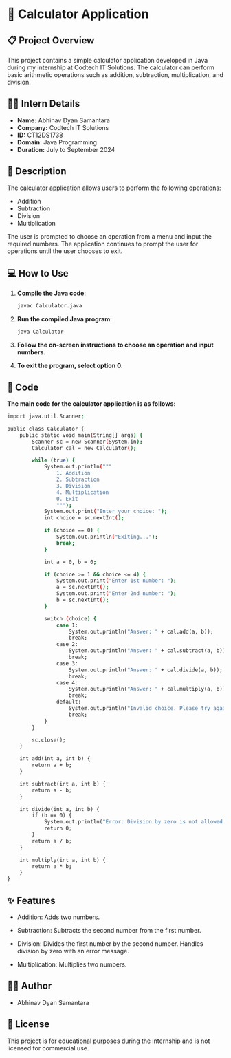 # 📱 Calculator Application

## 📋 Project Overview

This project contains a simple calculator application developed in Java during my internship at Codtech IT Solutions. The calculator can perform basic arithmetic operations such as addition, subtraction, multiplication, and division.

## 👨‍💼 Intern Details

- **Name:** Abhinav Dyan Samantara
- **Company:** Codtech IT Solutions
- **ID:** CT12DS1738
- **Domain:** Java Programming
- **Duration:** July to September 2024

## 📜 Description

The calculator application allows users to perform the following operations:
- Addition
- Subtraction
- Division
- Multiplication

The user is prompted to choose an operation from a menu and input the required numbers. The application continues to prompt the user for operations until the user chooses to exit.

## 💻 How to Use

1. **Compile the Java code**:
   ```bash
   javac Calculator.java

2. **Run the compiled Java program**:
   ```bash
   java Calculator
3. **Follow the on-screen instructions to choose an operation and input numbers.**

4. **To exit the program, select option 0.**

## 📝 Code

**The main code for the calculator application is as follows:**

```bash
import java.util.Scanner;

public class Calculator {
    public static void main(String[] args) {
        Scanner sc = new Scanner(System.in);
        Calculator cal = new Calculator();

        while (true) {
            System.out.println("""
                1. Addition
                2. Subtraction
                3. Division
                4. Multiplication
                0. Exit
                """);
            System.out.print("Enter your choice: ");
            int choice = sc.nextInt();

            if (choice == 0) {
                System.out.println("Exiting...");
                break;
            }

            int a = 0, b = 0;

            if (choice >= 1 && choice <= 4) {
                System.out.print("Enter 1st number: ");
                a = sc.nextInt();
                System.out.print("Enter 2nd number: ");
                b = sc.nextInt();
            }

            switch (choice) {
                case 1:
                    System.out.println("Answer: " + cal.add(a, b));
                    break;
                case 2:
                    System.out.println("Answer: " + cal.subtract(a, b));
                    break;
                case 3:
                    System.out.println("Answer: " + cal.divide(a, b));
                    break;
                case 4:
                    System.out.println("Answer: " + cal.multiply(a, b));
                    break;
                default:
                    System.out.println("Invalid choice. Please try again.");
                    break;
            }
        }

        sc.close();
    }

    int add(int a, int b) {
        return a + b;
    }

    int subtract(int a, int b) {
        return a - b;
    }

    int divide(int a, int b) {
        if (b == 0) {
            System.out.println("Error: Division by zero is not allowed.");
            return 0;
        }
        return a / b;
    }

    int multiply(int a, int b) {
        return a * b;
    }
}
```

## ✨ Features

* Addition: Adds two numbers.

* Subtraction: Subtracts the second number from the first number.

* Division: Divides the first number by the second number. Handles division by zero with an error message.

* Multiplication: Multiplies two numbers.

## 👨‍🎓 Author

* Abhinav Dyan Samantara

## 📄 License
This project is for educational purposes during the internship and is not licensed for commercial use.
